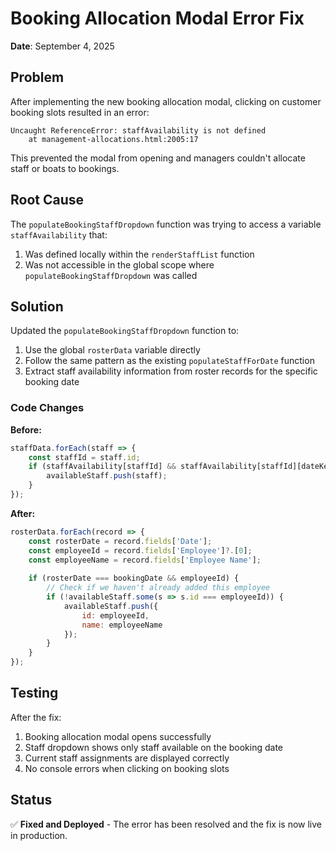 # Booking Allocation Modal Error Fix

**Date**: September 4, 2025

## Problem

After implementing the new booking allocation modal, clicking on customer booking slots resulted in an error:
```
Uncaught ReferenceError: staffAvailability is not defined
    at management-allocations.html:2005:17
```

This prevented the modal from opening and managers couldn't allocate staff or boats to bookings.

## Root Cause

The `populateBookingStaffDropdown` function was trying to access a variable `staffAvailability` that:
1. Was defined locally within the `renderStaffList` function
2. Was not accessible in the global scope where `populateBookingStaffDropdown` was called

## Solution

Updated the `populateBookingStaffDropdown` function to:
1. Use the global `rosterData` variable directly
2. Follow the same pattern as the existing `populateStaffForDate` function
3. Extract staff availability information from roster records for the specific booking date

### Code Changes

**Before:**
```javascript
staffData.forEach(staff => {
    const staffId = staff.id;
    if (staffAvailability[staffId] && staffAvailability[staffId][dateKey]) {
        availableStaff.push(staff);
    }
});
```

**After:**
```javascript
rosterData.forEach(record => {
    const rosterDate = record.fields['Date'];
    const employeeId = record.fields['Employee']?.[0];
    const employeeName = record.fields['Employee Name'];
    
    if (rosterDate === bookingDate && employeeId) {
        // Check if we haven't already added this employee
        if (!availableStaff.some(s => s.id === employeeId)) {
            availableStaff.push({
                id: employeeId,
                name: employeeName
            });
        }
    }
});
```

## Testing

After the fix:
1. Booking allocation modal opens successfully
2. Staff dropdown shows only staff available on the booking date
3. Current staff assignments are displayed correctly
4. No console errors when clicking on booking slots

## Status

✅ **Fixed and Deployed** - The error has been resolved and the fix is now live in production.
